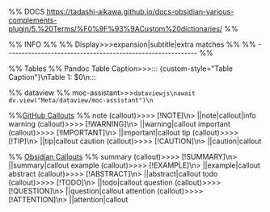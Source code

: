%% DOCS https://tadashi-aikawa.github.io/docs-obsidian-various-complements-plugin/5.%20Terms/%F0%9F%93%9ACustom%20dictionaries/ %%

%% INFO %%
%% Display>>>expansion|subtitle|extra matches %%
%% ----------------------------------------------------------- %%

%% Tables %%
Pandoc Table Caption>>>::: {custom-style="Table Caption"}\nTable 1: $0\n:::

%% dataview %%
moc-assistant>>>```dataviewjs\nawait dv.view("Meta/dataview/moc-assistant")\n```

%%[GitHub Callouts](https://docs.github.com/en/get-started/writing-on-github/getting-started-with-writing-and-formatting-on-github/basic-writing-and-formatting-syntax#alerts) %%
note (callout)>>>> [!NOTE]\n> ||note|callout|info
warning (callout)>>>> [!WARNING]\n> ||warning|callout
important (callout)>>>> [!IMPORTANT]\n> ||important|callout
tip (callout)>>>> [!TIP]\n> ||tip|callout
caution (callout)>>>> [!CAUTION]\n> ||caution|callout

%% [Obsidian Callouts](https://help.obsidian.md/Editing+and+formatting/Callouts#Supported+types) %%
summary (callout)>>>> [!SUMMARY]\n> ||summary|callout
example (callout)>>>> [!EXAMPLE]\n> ||example|callout
abstract (callout)>>>> [!ABSTRACT]\n> ||abstract|callout
todo (callout)>>>> [!TODO]\n> ||todo|callout
question (callout)>>>> [!QUESTION]\n> ||question|callout
attention (callout)>>>> [!ATTENTION]\n> ||attention|callout
